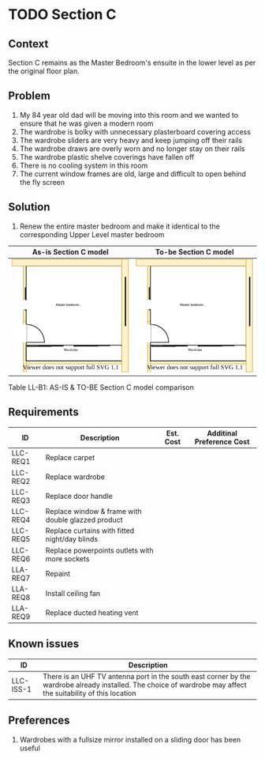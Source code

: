 # TODO Section C


## Context
Section C remains as the Master Bedroom's ensuite in the lower level as per the original floor plan.

## Problem
1. My 84 year old dad will be moving into this room and we wanted to ensure that he was given a modern room
2. The wardrobe is bolky with unnecessary plasterboard covering access
3. The wardrobe sliders are very heavy and keep jumping off their rails
4. The wardrobe draws are overly worn and no longer stay on their rails
5. The wardrobe plastic shelve coverings have fallen off 
6. There is no cooling system in this room
7. The current window frames are old, large and difficult to open behind the fly screen

## Solution
1. Renew the entire master bedroom and make it identical to the corresponding Upper Level master bedroom

|As-is Section C model| To-be Section C model|
|---|---|
|![AS-IS lower-level Section C diagram](Lower-Level-AS-IS-section-C.svg)|![TO-BE lower-level Section C diagram](Lower-Level-TO-BE-section-C.svg)|
Table LL-B1: AS-IS & TO-BE Section C model comparison

## Requirements
|ID|Description|Est. Cost|Additinal Preference Cost|
|---|---|---|--|
|LLC-REQ1|Replace carpet||
|LLC-REQ2|Replace wardrobe||
|LLC-REQ3|Replace door handle||
|LLC-REQ4|Replace window & frame with double glazzed product||
|LLC-REQ5|Replace curtains with fitted night/day blinds||
|LLC-REQ6|Replace powerpoints outlets with more sockets||
|LLA-REQ7|Repaint||
|LLA-REQ8|Install ceiling fan||
|LLA-REQ9|Replace ducted heating vent||


## Known issues
|ID|Description|
|---|---|
|LLC-ISS-1|There is an UHF TV antenna port in the south east corner by the wardrobe already installed. The choice of wardrobe may affect the suitability of this location|

## Preferences
1. Wardrobes with a fullsize mirror installed on a sliding door has been useful